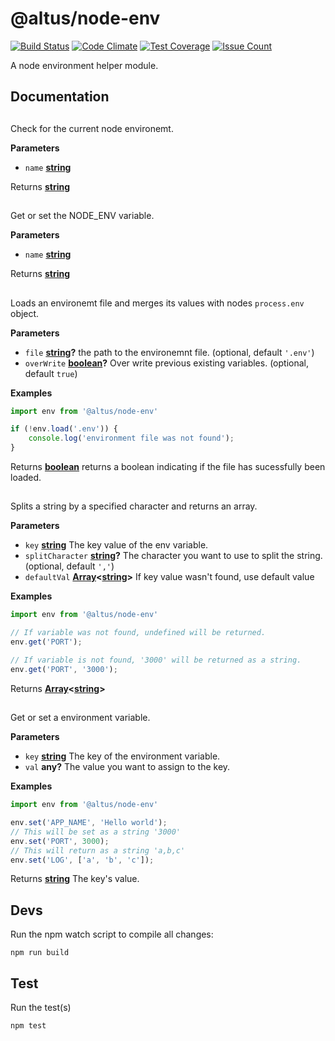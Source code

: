 # @altus/node-env

[![Build Status](https://travis-ci.org/carstensaltus/node-environment.svg?branch=master)](https://travis-ci.org/carstensaltus/node-environment)
[![Code Climate](https://codeclimate.com/github/carstensaltus/node-environment/badges/gpa.svg)](https://codeclimate.com/github/carstensaltus/node-environment)
[![Test Coverage](https://codeclimate.com/github/carstensaltus/node-environment/badges/coverage.svg)](https://codeclimate.com/github/carstensaltus/node-environment/coverage)
[![Issue Count](https://codeclimate.com/github/carstensaltus/node-environment/badges/issue_count.svg)](https://codeclimate.com/github/carstensaltus/node-environment)

A node environment helper module.

## Documentation

<!-- Generated by documentation.js. Update this documentation by updating the source code. -->

## 

Check for the current node environemt.

**Parameters**

-   `name` **[string](https://developer.mozilla.org/en-US/docs/Web/JavaScript/Reference/Global_Objects/String)** 

Returns **[string](https://developer.mozilla.org/en-US/docs/Web/JavaScript/Reference/Global_Objects/String)** 

## 

Get or set the NODE_ENV variable.

**Parameters**

-   `name` **[string](https://developer.mozilla.org/en-US/docs/Web/JavaScript/Reference/Global_Objects/String)** 

Returns **[string](https://developer.mozilla.org/en-US/docs/Web/JavaScript/Reference/Global_Objects/String)** 

## 

Loads an environemt file and merges its values with
nodes `process.env` object.

**Parameters**

-   `file` **[string](https://developer.mozilla.org/en-US/docs/Web/JavaScript/Reference/Global_Objects/String)?** the path to the environemnt file. (optional, default `'.env'`)
-   `overWrite` **[boolean](https://developer.mozilla.org/en-US/docs/Web/JavaScript/Reference/Global_Objects/Boolean)?** Over write previous existing variables. (optional, default `true`)

**Examples**

```javascript
import env from '@altus/node-env'

if (!env.load('.env')) {
	console.log('environment file was not found');
}
```

Returns **[boolean](https://developer.mozilla.org/en-US/docs/Web/JavaScript/Reference/Global_Objects/Boolean)** returns a boolean indicating if the file has sucessfully been loaded.

## 

Splits a string by a specified character and returns an array.

**Parameters**

-   `key` **[string](https://developer.mozilla.org/en-US/docs/Web/JavaScript/Reference/Global_Objects/String)** The key value of the env variable.
-   `splitCharacter` **[string](https://developer.mozilla.org/en-US/docs/Web/JavaScript/Reference/Global_Objects/String)?** The character you want to use to split the string. (optional, default `','`)
-   `defaultVal` **[Array](https://developer.mozilla.org/en-US/docs/Web/JavaScript/Reference/Global_Objects/Array)&lt;[string](https://developer.mozilla.org/en-US/docs/Web/JavaScript/Reference/Global_Objects/String)>** If key value wasn't found, use default value

**Examples**

```javascript
import env from '@altus/node-env'

// If variable was not found, undefined will be returned.
env.get('PORT');

// If variable is not found, '3000' will be returned as a string.
env.get('PORT', '3000');
```

Returns **[Array](https://developer.mozilla.org/en-US/docs/Web/JavaScript/Reference/Global_Objects/Array)&lt;[string](https://developer.mozilla.org/en-US/docs/Web/JavaScript/Reference/Global_Objects/String)>** 

## 

Get or set a environment variable.

**Parameters**

-   `key` **[string](https://developer.mozilla.org/en-US/docs/Web/JavaScript/Reference/Global_Objects/String)** The key of the environment variable.
-   `val` **any?** The value you want to assign to the key.

**Examples**

```javascript
import env from '@altus/node-env'

env.set('APP_NAME', 'Hello world');
// This will be set as a string '3000'
env.set('PORT', 3000);
// This will return as a string 'a,b,c'
env.set('LOG', ['a', 'b', 'c']);
```

Returns **[string](https://developer.mozilla.org/en-US/docs/Web/JavaScript/Reference/Global_Objects/String)** The key's value.

## Devs

Run the npm watch script to compile all changes:
```
npm run build
```

## Test
Run the test(s)
```
npm test
```
